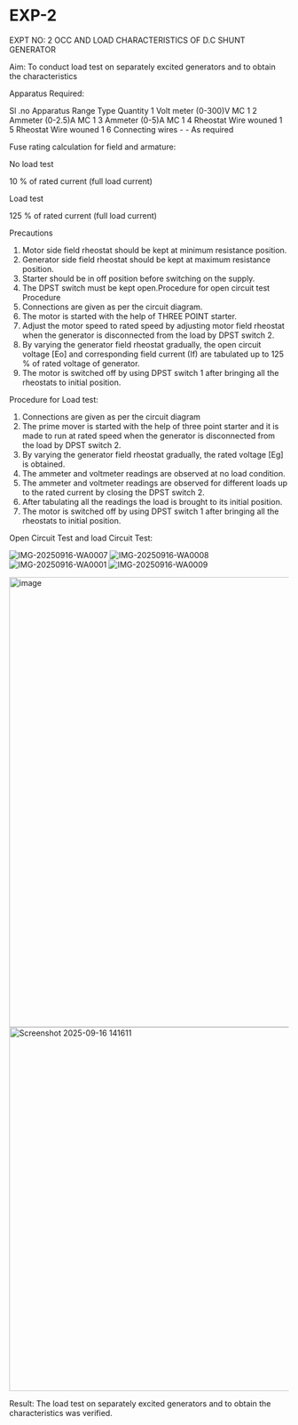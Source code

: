 # EXP-2
EXPT NO: 2 OCC AND LOAD CHARACTERISTICS OF D.C SHUNT GENERATOR

Aim:
To conduct load test on separately excited generators and to obtain the characteristics

Apparatus Required:

Sl .no	Apparatus	Range	Type	Quantity
1	Volt meter	(0-300)V	MC	1
2	Ammeter	(0-2.5)A	MC	1
3	Ammeter	(0-5)A	MC	1
4	Rheostat		Wire wouned	1
5	Rheostat		Wire wouned	1
6	Connecting wires	-	-	As required

Fuse rating calculation for field and armature:

No load test

10 % of rated current (full load current)

Load test

125 % of rated current (full load current)

Precautions

1.   Motor side field rheostat should be kept at minimum resistance position.
2.   Generator side field rheostat should be kept at maximum resistance position.
3.   Starter should be in off position before switching on the supply.
4.   The DPST switch must be kept open.Procedure for open circuit test
Procedure
1.   Connections are given as per the circuit diagram.
2.   The motor is started with the help of THREE POINT starter.
3.   Adjust the motor speed to rated speed by adjusting motor field rheostat when the generator is disconnected from the load by DPST switch 2.
4.   By  varying  the  generator  field  rheostat  gradually,  the  open  circuit  voltage  [Eo]  and corresponding field current (If) are tabulated up to 125 % of rated voltage of generator.
5.   The motor is switched off by using DPST switch 1 after bringing all the rheostats to initial position.

Procedure for Load test:

1.   Connections are given as per the circuit diagram
2.   The prime mover is started with the help of three point starter and it is made to run at rated speed when the generator is disconnected from the load by DPST switch 2.
3.   By varying the generator field rheostat gradually, the rated voltage [Eg] is obtained.
4.   The ammeter and voltmeter readings are observed at no load condition.
5.   The ammeter and voltmeter readings are observed for different loads up to the rated current by closing the DPST switch 2.
6.   After tabulating all the readings the load is brought to its initial position.
7.   The motor is switched off by using DPST switch 1 after bringing all the rheostats to initial position.

Open Circuit Test and load Circuit Test:

 ![IMG-20250916-WA0007](https://github.com/user-attachments/assets/02c106b4-0973-4a32-8baf-6e050b67b717)
![IMG-20250916-WA0008](https://github.com/user-attachments/assets/2ddece5f-0117-457e-bb90-bc2d6ab7832d)
![IMG-20250916-WA0001](https://github.com/user-attachments/assets/ca5e4305-ac65-4d53-8914-6a1bf7ed7f49)
![IMG-20250916-WA0009](https://github.com/user-attachments/assets/4e083d27-9222-4c6a-9697-92d55146d50b)

<img width="1048" height="810" alt="image" src="https://github.com/user-attachments/assets/731b5bd6-ae1c-4b61-bdfd-6e3263288811" />
<img width="744" height="655" alt="Screenshot 2025-09-16 141611" src="https://github.com/user-attachments/assets/213bca80-413e-427e-9d81-00bc123b1932" />



Result:
The load test on separately excited generators and to obtain the characteristics was verified.
